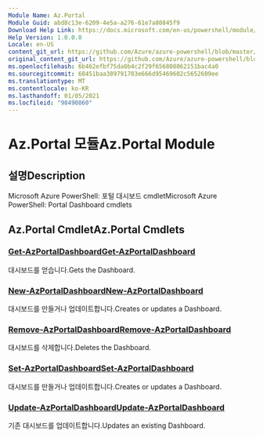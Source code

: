 ```yaml
---
Module Name: Az.Portal
Module Guid: abd8c13e-6209-4e5a-a276-61e7a80845f9
Download Help Link: https://docs.microsoft.com/en-us/powershell/module/az.portal
Help Version: 1.0.0.0
Locale: en-US
content_git_url: https://github.com/Azure/azure-powershell/blob/master/src/Portal/help/Az.Portal.md
original_content_git_url: https://github.com/Azure/azure-powershell/blob/master/src/Portal/help/Az.Portal.md
ms.openlocfilehash: 6b462efbf75da0b4c2f29f656808062151bac4a0
ms.sourcegitcommit: 68451baa389791703e666d95469602c5652609ee
ms.translationtype: MT
ms.contentlocale: ko-KR
ms.lasthandoff: 01/05/2021
ms.locfileid: "98490860"
---
```

# <span data-ttu-id="3424c-101">Az.Portal 모듈</span><span class="sxs-lookup"><span data-stu-id="3424c-101">Az.Portal Module</span></span>
## <span data-ttu-id="3424c-102">설명</span><span class="sxs-lookup"><span data-stu-id="3424c-102">Description</span></span>
<span data-ttu-id="3424c-103">Microsoft Azure PowerShell: 포털 대시보드 cmdlet</span><span class="sxs-lookup"><span data-stu-id="3424c-103">Microsoft Azure PowerShell: Portal Dashboard cmdlets</span></span>

## <span data-ttu-id="3424c-104">Az.Portal Cmdlet</span><span class="sxs-lookup"><span data-stu-id="3424c-104">Az.Portal Cmdlets</span></span>
### [<span data-ttu-id="3424c-105">Get-AzPortalDashboard</span><span class="sxs-lookup"><span data-stu-id="3424c-105">Get-AzPortalDashboard</span></span>](Get-AzPortalDashboard.md)
<span data-ttu-id="3424c-106">대시보드를 얻습니다.</span><span class="sxs-lookup"><span data-stu-id="3424c-106">Gets the Dashboard.</span></span>

### [<span data-ttu-id="3424c-107">New-AzPortalDashboard</span><span class="sxs-lookup"><span data-stu-id="3424c-107">New-AzPortalDashboard</span></span>](New-AzPortalDashboard.md)
<span data-ttu-id="3424c-108">대시보드를 만들거나 업데이트합니다.</span><span class="sxs-lookup"><span data-stu-id="3424c-108">Creates or updates a Dashboard.</span></span>

### [<span data-ttu-id="3424c-109">Remove-AzPortalDashboard</span><span class="sxs-lookup"><span data-stu-id="3424c-109">Remove-AzPortalDashboard</span></span>](Remove-AzPortalDashboard.md)
<span data-ttu-id="3424c-110">대시보드를 삭제합니다.</span><span class="sxs-lookup"><span data-stu-id="3424c-110">Deletes the Dashboard.</span></span>

### [<span data-ttu-id="3424c-111">Set-AzPortalDashboard</span><span class="sxs-lookup"><span data-stu-id="3424c-111">Set-AzPortalDashboard</span></span>](Set-AzPortalDashboard.md)
<span data-ttu-id="3424c-112">대시보드를 만들거나 업데이트합니다.</span><span class="sxs-lookup"><span data-stu-id="3424c-112">Creates or updates a Dashboard.</span></span>

### [<span data-ttu-id="3424c-113">Update-AzPortalDashboard</span><span class="sxs-lookup"><span data-stu-id="3424c-113">Update-AzPortalDashboard</span></span>](Update-AzPortalDashboard.md)
<span data-ttu-id="3424c-114">기존 대시보드를 업데이트합니다.</span><span class="sxs-lookup"><span data-stu-id="3424c-114">Updates an existing Dashboard.</span></span>

